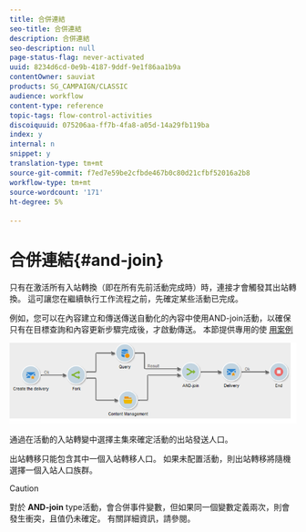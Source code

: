 ```yaml
---
title: 合併連結
seo-title: 合併連結
description: 合併連結
seo-description: null
page-status-flag: never-activated
uuid: 8234d6cd-0e9b-4187-9ddf-9e1f86aa1b9a
contentOwner: sauviat
products: SG_CAMPAIGN/CLASSIC
audience: workflow
content-type: reference
topic-tags: flow-control-activities
discoiquuid: 075206aa-ff7b-4fa8-a05d-14a29fb119ba
index: y
internal: n
snippet: y
translation-type: tm+mt
source-git-commit: f7ed7e59be2cfbde467b0c80d21cfbf52016a2b8
workflow-type: tm+mt
source-wordcount: '171'
ht-degree: 5%

---
```



# 合併連結{#and-join}

只有在激活所有入站轉換（即在所有先前活動完成時）時，連接才會觸發其出站轉換。 這可讓您在繼續執行工作流程之前，先確定某些活動已完成。

例如，您可以在內容建立和傳送傳送自動化的內容中使用AND-join活動，以確保只有在目標查詢和內容更新步驟完成後，才啟動傳送。 本節提供專用的使 [用案例](../../delivery/using/automating-via-workflows.md#creating-the-delivery-and-its-content)

![](assets/and-join-usage.png)

通過在活動的入站轉變中選擇主集來確定活動的出站發送人口。

出站轉移只能包含其中一個入站轉移人口。 如果未配置活動，則出站轉移將隨機選擇一個入站人口族群。

>[!CAUTION]
>
>對於 **AND-join** type活動，會合併事件變數，但如果同一個變數定義兩次，則會發生衝突，且值仍未確定。 有關詳細資訊，請參閱[](../../workflow/using/javascript-scripts-and-templates.md#event-variables)。
